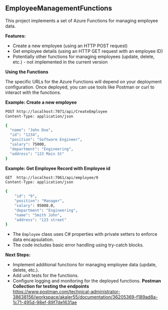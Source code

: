 ## EmployeeManagementFunctions

This project implements a set of Azure Functions for managing employee data.

**Features:**

* Create a new employee (using an HTTP POST request)
* Get employee details (using an HTTP GET request with an employee ID)
* Potentially other functions for managing employees (update, delete, etc.) - not implemented in the current version

**Using the Functions**

The specific URLs for the Azure Functions will depend on your deployment configuration. Once deployed, you can use tools like Postman or curl to interact with the functions.

**Example: Create a new employee**

```bash
POST http://localhost:7071/api/CreateEmployee 
Content-Type: application/json

{
  "name": "John Doe",
  "id": "1234",
  "position": "Software Engineer",
  "salary": 75000,
  "department": "Engineering",
  "address": "123 Main St"
}
```
**Example: Get Employee Record with Employee id** 
```bash
GET  http://localhost:7061/api/employee/9
Content-Type: application/json

{
    "id": "9",
    "position": "Manager",
    "salary": 95000.0,
    "department": "Engineering",
    "name": "Smith John",
    "address": "123 street"
}
```

* The `Employee` class uses C# properties with private setters to enforce data encapsulation.
* The code includes basic error handling using try-catch blocks.

**Next Steps:**

* Implement additional functions for managing employee data (update, delete, etc.).
* Add unit tests for the functions.
* Configure logging and monitoring for the deployed functions.
**Postman Collection for testing the endpoints**
https://www.postman.com/technical-administrator-38638156/workspace/akaler55/documentation/36205369-f189ad8a-1c71-495d-98ef-89f7de1631ae
